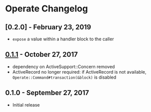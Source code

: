 # Operate Changelog

## [0.2.0] - February 23, 2019

- `expose` a value within a handler block to the caller


## [0.1.1] - October 27, 2017

- dependency on ActiveSupport::Concern removed
- ActiveRecord no longer required: if ActiveRecord is not available, `Operate::Command#transaction(&block)` is disabled


## 0.1.0 - September 27, 2017

- Initial release


[0.1.1]: https://github.com/tomichj/operate/compare/0.1.0...0.1.1
